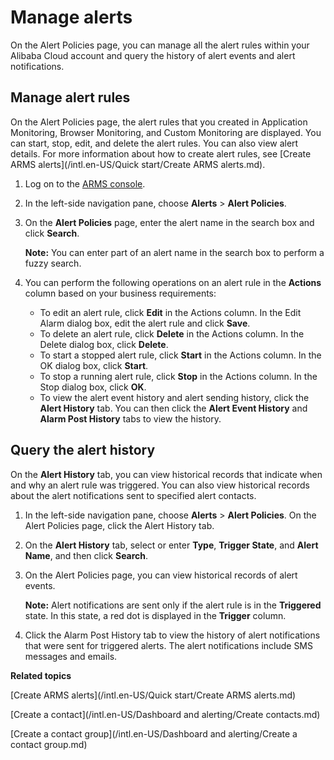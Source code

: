 # Manage alerts

On the Alert Policies page, you can manage all the alert rules within your Alibaba Cloud account and query the history of alert events and alert notifications.

## Manage alert rules

On the Alert Policies page, the alert rules that you created in Application Monitoring, Browser Monitoring, and Custom Monitoring are displayed. You can start, stop, edit, and delete the alert rules. You can also view alert details. For more information about how to create alert rules, see [Create ARMS alerts](/intl.en-US/Quick start/Create ARMS alerts.md).

1.  Log on to the [ARMS console](https://arms-ap-southeast-1.console.aliyun.com/#/home).

2.  In the left-side navigation pane, choose **Alerts** \> **Alert Policies**.

3.  On the **Alert Policies** page, enter the alert name in the search box and click **Search**.

    **Note:** You can enter part of an alert name in the search box to perform a fuzzy search.

4.  You can perform the following operations on an alert rule in the **Actions** column based on your business requirements:

    -   To edit an alert rule, click **Edit** in the Actions column. In the Edit Alarm dialog box, edit the alert rule and click **Save**.
    -   To delete an alert rule, click **Delete** in the Actions column. In the Delete dialog box, click **Delete**.
    -   To start a stopped alert rule, click **Start** in the Actions column. In the OK dialog box, click **Start**.
    -   To stop a running alert rule, click **Stop** in the Actions column. In the Stop dialog box, click **OK**.
    -   To view the alert event history and alert sending history, click the **Alert History** tab. You can then click the **Alert Event History** and **Alarm Post History** tabs to view the history.

## Query the alert history

On the **Alert History** tab, you can view historical records that indicate when and why an alert rule was triggered. You can also view historical records about the alert notifications sent to specified alert contacts.

1.  In the left-side navigation pane, choose **Alerts** \> **Alert Policies**. On the Alert Policies page, click the Alert History tab.

2.  On the **Alert History** tab, select or enter **Type**, **Trigger State**, and **Alert Name**, and then click **Search**.

3.  On the Alert Policies page, you can view historical records of alert events.

    **Note:** Alert notifications are sent only if the alert rule is in the **Triggered** state. In this state, a red dot is displayed in the **Trigger** column.

4.  Click the Alarm Post History tab to view the history of alert notifications that were sent for triggered alerts. The alert notifications include SMS messages and emails.


**Related topics**  


[Create ARMS alerts](/intl.en-US/Quick start/Create ARMS alerts.md)

[Create a contact](/intl.en-US/Dashboard and alerting/Create contacts.md)

[Create a contact group](/intl.en-US/Dashboard and alerting/Create a contact group.md)

